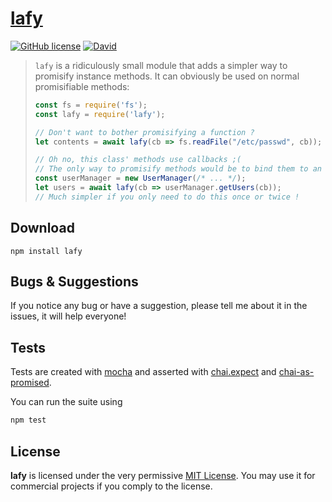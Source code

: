# [**lafy**](https://www.npmjs.com/package/lafy)

[![GitHub license](https://img.shields.io/github/license/edgarogh/lafy.svg)](https://github.com/edgarogh/lafy/blob/master/LICENSE)
[![David](https://img.shields.io/david/edgarogh/lafy.svg)](https://www.npmjs.com/package/lafy)

> `lafy` is a ridiculously small module that adds a simpler way to promisify instance methods. It can obviously be used on normal promisifiable methods:
> ```javascript
> const fs = require('fs');
> const lafy = require('lafy');
> 
> // Don't want to bother promisifying a function ?
> let contents = await lafy(cb => fs.readFile("/etc/passwd", cb));
>
> // Oh no, this class' methods use callbacks ;(
> // The only way to promisify methods would be to bind them to an instance
> const userManager = new UserManager(/* ... */);
> let users = await lafy(cb => userManager.getUsers(cb));
> // Much simpler if you only need to do this once or twice !
> ```

## Download
`npm install lafy`

## Bugs & Suggestions
If you notice any bug or have a suggestion, please tell me about it in the issues, it will help everyone!

## Tests

Tests are created with [mocha](https://github.com/mochajs/mocha) and asserted with [chai.expect](https://github.com/chaijs/chai) and [chai-as-promised](https://github.com/domenic/chai-as-promised).

You can run the suite using
```bash
npm test
```

## License

**lafy** is licensed under the very permissive [MIT License](https://tldrlegal.com/license/mit-license). You may use it for commercial projects if you comply to the license.
